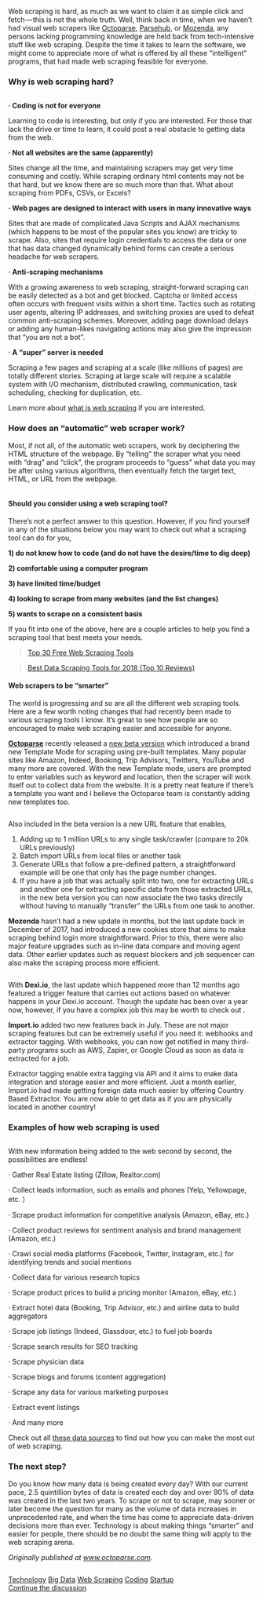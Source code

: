 <p>Web scraping is hard, as much as we want to claim it as simple click and fetch&#x200A;&#x2014;&#x200A;this is not the whole truth. Well, think back in time, when we haven&#x2019;t had visual web scrapers like <a href="http://www.octoparse.com/">Octoparse</a>, <a href="http://www.parsehub.com/">Parsehub</a>, or <a href="http://www.mozenda.com/">Mozenda</a>, any persons lacking programming knowledge are held back from tech-intensive stuff like web scraping. Despite the time it takes to learn the software, we might come to appreciate more of what is offered by all these &#x201C;intelligent&#x201D; programs, that had made web scraping feasible for everyone.</p><h3><strong>Why is web scraping&#xA0;hard?</strong></h3><figure><img alt src="https://hackernoon.com/hn-images/0*z6WK1zSn7ToQssUF.jpg"></figure><p><strong>&#xB7; Coding is not for&#xA0;everyone</strong></p><p>Learning to code is interesting, but only if you are interested. For those that lack the drive or time to learn, it could post a real obstacle to getting data from the&#xA0;web.</p><p><strong>&#xB7; Not all websites are the same (apparently)</strong></p><p>Sites change all the time, and maintaining scrapers may get very time consuming and costly. While scraping ordinary html contents may not be that hard, but we know there are so much more than that. What about scraping from PDFs, CSVs, or&#xA0;Excels?</p><p><strong>&#xB7; Web pages are designed to interact with users in many innovative ways</strong></p><p>Sites that are made of complicated Java Scripts and AJAX mechanisms (which happens to be most of the popular sites you know) are tricky to scrape. Also, sites that require login credentials to access the data or one that has data changed dynamically behind forms can create a serious headache for web scrapers.</p><p><strong>&#xB7; Anti-scraping mechanisms</strong></p><p>With a growing awareness to web scraping, straight-forward scraping can be easily detected as a bot and get blocked. Captcha or limited access often occurs with frequent visits within a short time. Tactics such as rotating user agents, altering IP addresses, and switching proxies are used to defeat common anti-scraping schemes. Moreover, adding page download delays or adding any human-likes navigating actions may also give the impression that &#x201C;you are not a&#xA0;bot&#x201D;.</p><p><strong>&#xB7; A &#x201C;super&#x201D; server is&#xA0;needed</strong></p><p>Scraping a few pages and scraping at a scale (like millions of pages) are totally different stories. Scraping at large scale will require a scalable system with I/O mechanism, distributed crawling, communication, task scheduling, checking for duplication, etc.</p><p>Learn more about <a href="https://www.octoparse.com/blog/web-scraping-introduction">what is web scraping</a> if you are interested.</p><h3><strong>How does an &#x201C;automatic&#x201D; web scraper&#xA0;work?</strong></h3><p>Most, if not all, of the automatic web scrapers, work by deciphering the HTML structure of the webpage. By &#x201C;telling&#x201D; the scraper what you need with &#x201C;drag&#x201D; and &#x201C;click&#x201D;, the program proceeds to &#x201C;guess&#x201D; what data you may be after using various algorithms, then eventually fetch the target text, HTML, or URL from the&#xA0;webpage.</p><figure><img alt src="https://hackernoon.com/hn-images/0*JAmsLBsle-bnaYsR.png"></figure><h4><strong>Should you consider using a web scraping&#xA0;tool?</strong></h4><p>There&#x2019;s not a perfect answer to this question. However, if you find yourself in any of the situations below you may want to check out what a scraping tool can do for&#xA0;you,</p><p><strong>1) do not know how to code (and do not have the desire/time to dig&#xA0;deep)</strong></p><p><strong>2) comfortable using a computer&#xA0;program</strong></p><p><strong>3) have limited time/budget</strong></p><p><strong>4) looking to scrape from many websites (and the list&#xA0;changes)</strong></p><p><strong>5) wants to scrape on a consistent basis</strong></p><p>If you fit into one of the above, here are a couple articles to help you find a scraping tool that best meets your&#xA0;needs.</p><blockquote><a href="https://www.octoparse.com/blog/top-30-free-web-scraping-software">Top 30 Free Web Scraping&#xA0;Tools</a></blockquote><blockquote><a href="https://medium.com/datadriveninvestor/best-data-scraping-tools-for-2018-top-10-reviews-558cc5a4992f">Best Data Scraping Tools for 2018 (Top 10&#xA0;Reviews)</a></blockquote><h4><strong>Web scrapers to be &#x201C;smarter&#x201D;</strong></h4><p>The world is progressing and so are all the different web scraping tools. Here are a few worth noting changes that had recently been made to various scraping tools I know. It&#x2019;s great to see how people are so encouraged to make web scraping easier and accessible for&#xA0;anyone.</p><p><a href="http://www.octoparse.com/"><strong>Octoparse</strong></a> recently released a <a href="https://www.octoparse.com/Download">new beta version</a> which introduced a brand new Template Mode for scraping using pre-built templates. Many popular sites like Amazon, Indeed, Booking, Trip Advisors, Twitters, YouTube and many more are covered. With the new Template mode, users are prompted to enter variables such as keyword and location, then the scraper will work itself out to collect data from the website. It is a pretty neat feature if there&#x2019;s a template you want and I believe the Octoparse team is constantly adding new templates too.</p><figure><img alt src="https://hackernoon.com/hn-images/0*at8abaI5ODN7PADE.gif"></figure><p>Also included in the beta version is a new URL feature that&#xA0;enables,</p><ol><li>Adding up to 1 million URLs to any single task/crawler (compare to 20k URLs previously)</li><li>Batch import URLs from local files or another&#xA0;task</li><li>Generate URLs that follow a pre-defined pattern, a straightforward example will be one that only has the page number&#xA0;changes.</li><li>If you have a job that was actually split into two, one for extracting URLs and another one for extracting specific data from those extracted URLs, in the new beta version you can now associate the two tasks directly without having to manually &#x201C;transfer&#x201D; the URLs from one task to&#xA0;another.</li></ol><p><strong>Mozenda</strong> hasn&#x2019;t had a new update in months, but the last update back in December of 2017, had introduced a new cookies store that aims to make scraping behind login more straightforward. Prior to this, there were also major feature upgrades such as in-line data compare and moving agent data. Other earlier updates such as request blockers and job sequencer can also make the scraping process more efficient.</p><figure><img alt src="https://hackernoon.com/hn-images/0*5vb2QpT0F64UFQjz.jpg"></figure><p>With <strong>Dexi.io</strong>, the last update which happened more than 12 months ago featured a trigger feature that carries out actions based on whatever happens in your Dexi.io account. Though the update has been over a year now, however, if you have a complex job this may be worth to check out&#xA0;.</p><p><strong>Import.io</strong> added two new features back in July. These are not major scraping features but can be extremely useful if you need it: webhooks and extractor tagging. With webhooks, you can now get notified in many third-party programs such as AWS, Zapier, or Google Cloud as soon as data is extracted for a&#xA0;job.</p><p>Extractor tagging enable extra tagging via API and it aims to make data integration and storage easier and more efficient. Just a month earlier, Import.io had made getting foreign data much easier by offering Country Based Extractor. You are now able to get data as if you are physically located in another&#xA0;country!</p><h3><strong>Examples of how web scraping is&#xA0;used</strong></h3><figure><img alt src="https://hackernoon.com/hn-images/0*pTDPaz1YETk3xqO4.jpeg"></figure><p>With new information being added to the web second by second, the possibilities are&#xA0;endless!</p><p>&#xB7; Gather Real Estate listing (Zillow, Realtor.com)</p><p>&#xB7; Collect leads information, such as emails and phones (Yelp, Yellowpage, etc.&#xA0;&#xFF09;</p><p>&#xB7; Scrape product information for competitive analysis (Amazon, eBay,&#xA0;etc.)</p><p>&#xB7; Collect product reviews for sentiment analysis and brand management (Amazon,&#xA0;etc.)</p><p>&#xB7; Crawl social media platforms (Facebook, Twitter, Instagram, etc.) for identifying trends and social&#xA0;mentions</p><p>&#xB7; Collect data for various research&#xA0;topics</p><p>&#xB7; Scrape product prices to build a pricing monitor (Amazon, eBay,&#xA0;etc.)</p><p>&#xB7; Extract hotel data (Booking, Trip Advisor, etc.) and airline data to build aggregators</p><p>&#xB7; Scrape job listings (Indeed, Glassdoor, etc.) to fuel job&#xA0;boards</p><p>&#xB7; Scrape search results for SEO&#xA0;tracking</p><p>&#xB7; Scrape physician data</p><p>&#xB7; Scrape blogs and forums (content aggregation)</p><p>&#xB7; Scrape any data for various marketing purposes</p><p>&#xB7; Extract event&#xA0;listings</p><p>&#xB7; And many&#xA0;more</p><p>Check out all <a href="https://www.octoparse.com/blog/big-data-70-amazing-free-data-sources-you-should-know-for-2017">these data sources</a> to find out how you can make the most out of web scraping.</p><h3><strong>The next&#xA0;step?</strong></h3><p>Do you know how many data is being created every day? With our current pace, 2.5 quintillion bytes of data is created each day and over 90% of data was created in the last two years. To scrape or not to scrape, may sooner or later become the question for many as the volume of data increases in unprecedented rate, and when the time has come to appreciate data-driven decisions more than ever. Technology is about making things &#x201C;smarter&#x201D; and easier for people, there should be no doubt the same thing will apply to the web scraping&#xA0;arena.</p><p><em>Originally published at </em><a href="https://www.octoparse.com/blog/make-web-scraping-easy"><em>www.octoparse.com</em></a><em>.</em></p><figure><a href="https://bit.ly/2O1yNyY"><img alt src="https://hackernoon.com/hn-images/1*QCV7h713dLgy5COZTyBLdQ@2x.png"></a></figure>                <div class="archive-tags">                                        <a class="tag" href="https://hackernoon.com/tagged/technology">Technology</a>                                        <a class="tag" href="https://hackernoon.com/tagged/big-data">Big Data</a>                                        <a class="tag" href="https://hackernoon.com/tagged/web-scraping">Web Scraping</a>                                        <a class="tag" href="https://hackernoon.com/tagged/coding">Coding</a>                                        <a class="tag" href="https://hackernoon.com/tagged/startup">Startup</a>                  </div>                <div class="twitter-discussion">          <a target="_blank" href="https://twitter.com/search?q=https%3A%2F%2Fhackernoon.com%2Fhow-to-simplify-your-approach-to-web-scraping-dd137f6bd478">Continue the discussion <i class="fab fa-twitter"></i></a>        </div>